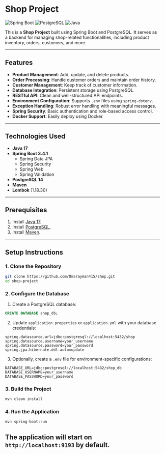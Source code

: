 # Shop Project

![Spring Boot](https://img.shields.io/badge/Spring%20Boot-3.4.1-green)
![PostgreSQL](https://img.shields.io/badge/PostgreSQL-14-blue)
![Java](https://img.shields.io/badge/Java-17-orange)

This is a **Shop Project** built using Spring Boot and PostgreSQL. It serves as a backend for managing shop-related functionalities, including product inventory, orders, customers, and more.

---

## Features

- **Product Management**: Add, update, and delete products.
- **Order Processing**: Handle customer orders and maintain order history.
- **Customer Management**: Keep track of customer information.
- **Database Integration**: Persistent storage using PostgreSQL.
- **RESTful API**: Clean and well-structured API endpoints.
- **Environment Configuration**: Supports `.env` files using `spring-dotenv`.
- **Exception Handling**: Robust error handling with meaningful messages.
- **Spring Security**: Basic authentication and role-based access control.
- **Docker Support**: Easily deploy using Docker.

---

## Technologies Used

- **Java 17**
- **Spring Boot 3.4.1**
  - Spring Data JPA
  - Spring Security
  - Spring Web
  - Spring Validation
- **PostgreSQL 14**
- **Maven**
- **Lombok** (1.18.30)

---

## Prerequisites

1. Install [Java 17](https://openjdk.org/).
2. Install [PostgreSQL](https://www.postgresql.org/download/).
3. Install [Maven](https://maven.apache.org/).
---

## Setup Instructions

### 1. Clone the Repository
```bash
git clone https://github.com/Omarayman415/shop.git
cd shop-project
```

### 2. Configure the Database

1. Create a PostgreSQL database:
```sql
CREATE DATABASE shop_db;
```

2. Update `application.properties` or `application.yml` with your database credentials:
```properties
spring.datasource.url=jdbc:postgresql://localhost:5432/shop
spring.datasource.username=your_username
spring.datasource.password=your_password
spring.jpa.hibernate.ddl-auto=update
```

3. Optionally, create a `.env` file for environment-specific configurations:
```env
DATABASE_URL=jdbc:postgresql://localhost:5432/shop_db
DATABASE_USERNAME=your_username
DATABASE_PASSWORD=your_password
```

### 3. Build the Project
```bash
mvn clean install
```

### 4. Run the Application
```bash
mvn spring-boot:run
```

The application will start on `http://localhost:9193` by default.
---
